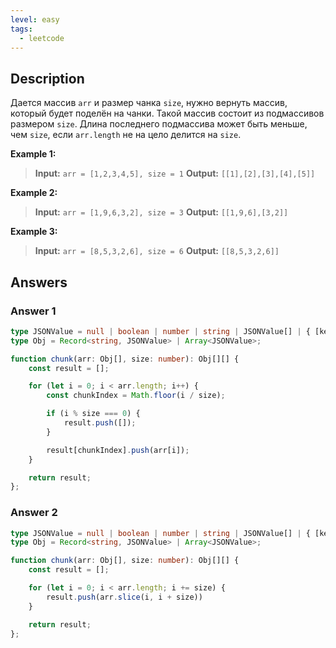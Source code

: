 ```yaml
---
level: easy
tags:
  - leetcode
---
```

## Description

Дается массив `arr` и размер чанка `size`, нужно вернуть массив, который будет поделён на чанки. Такой массив состоит из подмассивов размером `size`. Длина последнего подмассива может быть меньше, чем `size`, если `arr.length` не на цело делится на `size`.

**Example 1:**
>**Input:** `arr = [1,2,3,4,5], size = 1`
>**Output:**  `[[1],[2],[3],[4],[5]]`

**Example 2:**
>**Input:** `arr = [1,9,6,3,2], size = 3`
>**Output:**  `[[1,9,6],[3,2]]`

**Example 3:**
>**Input:** `arr = [8,5,3,2,6], size = 6`
>**Output:**  `[[8,5,3,2,6]]`
## Answers

### Answer 1

```typescript
type JSONValue = null | boolean | number | string | JSONValue[] | { [key: string]: JSONValue };
type Obj = Record<string, JSONValue> | Array<JSONValue>;

function chunk(arr: Obj[], size: number): Obj[][] {
	const result = [];

    for (let i = 0; i < arr.length; i++) {
        const chunkIndex = Math.floor(i / size);

        if (i % size === 0) {
            result.push([]);
        }

        result[chunkIndex].push(arr[i]);
    }

    return result;
};

```
### Answer 2

```typescript
type JSONValue = null | boolean | number | string | JSONValue[] | { [key: string]: JSONValue };
type Obj = Record<string, JSONValue> | Array<JSONValue>;

function chunk(arr: Obj[], size: number): Obj[][] {
	const result = [];

    for (let i = 0; i < arr.length; i += size) {
        result.push(arr.slice(i, i + size))
    }

    return result;
};
```

